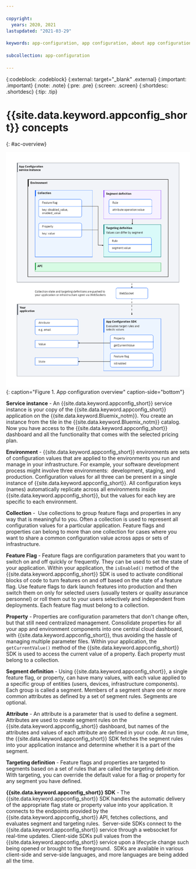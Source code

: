 ```yaml
---

copyright:
  years: 2020, 2021
lastupdated: "2021-03-29"

keywords: app-configuration, app configuration, about app configuration

subcollection: app-configuration

---
```


{:codeblock: .codeblock}
{:external: target="_blank" .external}
{:important: .important}
{:note: .note}
{:pre: .pre}
{:screen: .screen}
{:shortdesc: .shortdesc}
{:tip: .tip}


# {{site.data.keyword.appconfig_short}} concepts
{: #ac-overview}

![Overview](images/ac-overview.png "Overview diagram"){: caption="Figure 1. App configuration overview" caption-side="bottom"}

**Service instance** - An {{site.data.keyword.appconfig_short}} service instance is your copy of the {{site.data.keyword.appconfig_short}} application on the {{site.data.keyword.Bluemix_notm}}. You create an instance from the tile in the {{site.data.keyword.Bluemix_notm}} catalog. Now you have access to the {{site.data.keyword.appconfig_short}} dashboard and all the functionality that comes with the selected pricing plan.

**Environment** - {{site.data.keyword.appconfig_short}} environments are sets of configuration values that are applied to the environments you run and manage in your infrastructure. For example, your software development process might involve three environments:  development, staging, and production. Configuration values for all three can be present in a single instance of {{site.data.keyword.appconfig_short}}. All configuration keys (names) automatically replicate across all environments inside {{site.data.keyword.appconfig_short}}, but the values for each key are specific to each environment.

**Collection** -  Use collections to group feature flags and properties in any way that is meaningful to you. Often a collection is used to represent all configuration values for a particular application. Feature flags and properties can belong to more than one collection for cases where you want to share a common configuration value across apps or sets of infrastructure.

**Feature Flag** - Feature flags are configuration parameters that you want to switch on and off quickly or frequently. They can be used to set the state of your application. Within your application, the `isEnabled()` method of the {{site.data.keyword.appconfig_short}} SDK is used to activate conditional blocks of code to turn features on and off based on the state of a feature flag. Use feature flags to dark launch features into production and then switch them on only for selected users (usually testers or quality assurance personnel) or roll them out to your users selectively and independent from deployments. Each feature flag must belong to a collection.

**Property** - Properties are configuration parameters that don't change often, but that still need centralized management. Consolidate properties for all your app and environment components into one central cloud dashboard, with {{site.data.keyword.appconfig_short}}, thus avoiding the hassle of managing multiple parameter files. Within your application, the `getCurrentValue()` method of the {{site.data.keyword.appconfig_short}} SDK is used to access the current value of a property. Each property must belong to a collection.

**Segment definition** - Using {{site.data.keyword.appconfig_short}}, a single feature flag, or property, can have many values, with each value applied to a specific group of entities (users, devices, infrastructure components). Each group is called a segment. Members of a segment share one or more common attributes as defined by a set of segment rules. Segments are optional.

**Attribute** - An attribute is a parameter that is used to define a segment. Attributes are used to create segment rules on the {{site.data.keyword.appconfig_short}} dashboard, but names of the attributes and values of each attribute are defined in your code. At run time, the {{site.data.keyword.appconfig_short}} SDK fetches the segment rules into your application instance and determine whether it is a part of the segment.

**Targeting definition** - Feature flags and properties are targeted to segments based on a set of rules that are called the targeting definition. With targeting, you can override the default value for a flag or property for any segment you have defined. 

**{{site.data.keyword.appconfig_short}} SDK** - The {{site.data.keyword.appconfig_short}} SDK handles the automatic delivery of the appropriate flag state or property value into your application. It connects to the endpoints provided by the {{site.data.keyword.appconfig_short}} API, fetches collections, and evaluates segment and targeting rules.  Server-side SDKs connect to the {{site.data.keyword.appconfig_short}} service through a websocket for real-time updates. Client-side SDKs pull values from the {{site.data.keyword.appconfig_short}} service upon a lifecycle change such being opened or brought to the foreground.  SDKs are available in various client-side and serve-side languages, and more languages are being added all the time.

